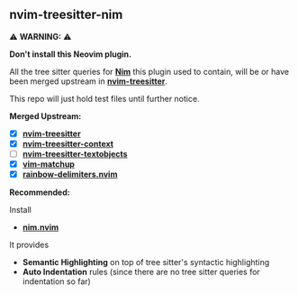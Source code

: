 ## nvim-treesitter-nim

 ⚠️ **WARNING:** ⚠️

**Don't install this Neovim plugin.**

All the tree sitter queries for [**Nim**](https://nim-lang.org) this plugin used to contain, will be or have been merged upstream in
[**nvim-treesitter**](https://github.com/nvim-treesitter/nvim-treesitter).

This repo will just hold test files until further notice.

**Merged Upstream:**
- [x] [**nvim-treesitter**](https://github.com/nvim-treesitter/nvim-treesitter)
- [x] [**nvim-treesitter-context**](https://github.com/nvim-treesitter/nvim-treesitter-context)
- [ ] [**nvim-treesitter-textobjects**](https://github.com/nvim-treesitter/nvim-treesitter-textobjects)
- [x] [**vim-matchup**](https://github.com/andymass/vim-matchup)
- [x] [**rainbow-delimiters.nvim**](https://github.com/HiPhish/rainbow-delimiters.nvim)

**Recommended:**

Install

- [**nim.nvim**](https://github.com/alaviss/nim.nvim)

It provides 
- **Semantic Highlighting** on top of tree sitter's syntactic highlighting
- **Auto Indentation** rules (since there are no tree sitter queries for indentation so far)
